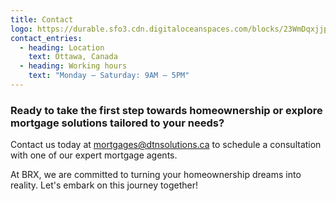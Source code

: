 ```yaml
---
title: Contact
logo: https://durable.sfo3.cdn.digitaloceanspaces.com/blocks/23WmDqxjjppSK0nMgQCcaF2bAfzFls1MPGzuIpCzKMHlVsdfqP0WMl4WkcWfqyL8.png
contact_entries:
  - heading: Location
    text: Ottawa, Canada
  - heading: Working hours
    text: "Monday – Saturday: 9AM – 5PM"
---
```

<h3 class="f4 b lh-title mb2">Ready to take the first step towards homeownership or explore mortgage solutions tailored to your needs?</h3>

Contact us today at [mortgages@dtnsolutions.ca](mailto:mortgages@dtnsolutions.ca) to schedule a consultation with one of our expert mortgage agents.

At BRX, we are committed to turning your homeownership dreams into reality. Let's embark on this journey together!